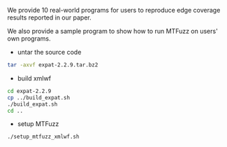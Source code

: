 We provide 10 real-world programs for users to reproduce edge coverage results reported in our paper. 

We also provide a sample program to show how to run MTFuzz on users' own programs.
- untar the source code
```bash
tar -axvf expat-2.2.9.tar.bz2
```
- build xmlwf
```bash
cd expat-2.2.9
cp ../build_expat.sh 
./build_expat.sh
cd ..
```
- setup MTFuzz
```bash
./setup_mtfuzz_xmlwf.sh
```

